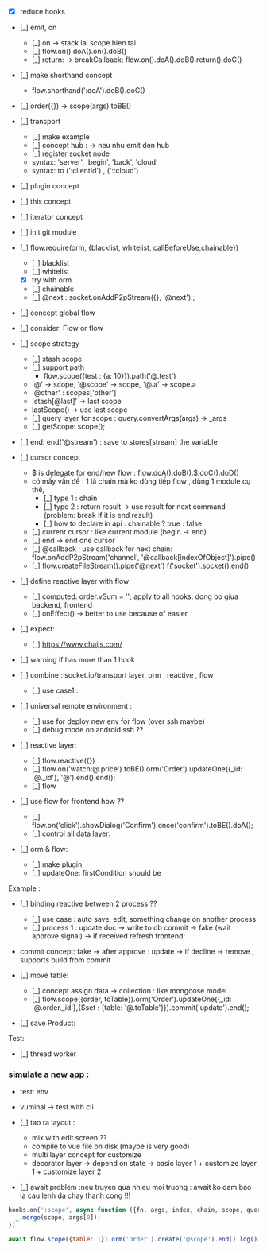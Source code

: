 * [x] reduce hooks

* [_] emit, on
    * [_] on -> stack lai scope hien tai
    * [_] flow.on().doA().on().doB()
    * [_] return: -> breakCallback: flow.on().doA().doB().return().doC()
    
* [_] make shorthand concept
    * flow.shorthand(':doA').doB().doC()    
* [_] order({}) -> scope(args).toBE()


* [_] transport
    * [_] make example 
    * [_] concept hub : -> neu nhu emit den hub
    * [_] register socket node 
    * syntax: 'server', 'begin', 'back', 'cloud'
    * syntax: to (':clientId') , ('::cloud')
    
   
* [_] plugin concept 
* [_] this concept 
* [_] iterator concept 
* [_] init git module
* [_] flow.require(orm, {blacklist, whitelist, callBeforeUse,chainable})
    * [_] blacklist
    * [_] whitelist
    * [x] try with orm
    * [_] chainable
    * [_] @next : socket.onAddP2pStream({}, '@next').;
    
* [_] concept global flow
* [_] consider: Flow or flow

* [_] scope strategy
    * [_] stash scope
    * [_] support path
        * flow.scope({test : {a: 10}}).path('@.test')
    * '@' -> scope, '@scope' -> scope, '@.a' -> scope.a
    * '@other' : scopes['other']
    * 'stash[@last]' -> last scope 
    * lastScope() -> use last scope
    * [_] query layer for scope : query.convertArgs(args) -> _args
    * [_] getScope: scope();
    
* [_] end: end('@stream') : save to stores[stream] the variable
* [_] cursor concept
    * $ is delegate for end/new flow : flow.doA().doB().$.doC().doD()
    * có mấy vấn đề : 1 là chain mà ko dùng tiếp flow , dùng 1 module cụ thể,
        * [_] type 1 : chain 
        * [_] type 2 : return result -> use result for next command (problem: break if it is end result)
        * [_] how to declare in api : chainable ? true : false
    * [_] current cursor : like current module (begin -> end)
    * [_] end -> end one cursor
    * [_] @callback : use callback for next chain: flow.onAddP2pStream('channel', '@callback[indexOfObject]').pipe()
    * [_] flow.createFileStream().pipe('@next')
            f('socket').socket().end()
            
* [_] define reactive layer with flow
    * [_] computed: order.vSum = ''; apply to all hooks: dong bo giua backend, frontend
    * [_] onEffect() -> better to use because of easier
    
* [_] expect:
    * [_] https://www.chaijs.com/

* [_] warning if has more than 1 hook
* [_] combine : socket.io/transport layer, orm , reactive , flow
    * [_] use case1 : 

* [_] universal remote environment : 
    * [_] use for deploy new env for flow (over ssh maybe)
    * [_] debug mode on android ssh ?? 
     
* [_] reactive layer:
    * [_] flow.reactive({})
    * [_] flow.on('watch:@.price').toBE().orm('Order').updateOne({_id: '@._id'}, '@').end().end();
    * [_] flow
    
* [_] use flow for frontend how ??
    * [_] flow.on('click').showDialog('Confirm').once('confirm').toBE().doA();
    * [_] control all data layer:
         
* [_] orm & flow:
    * [_] make plugin
    * [_] updateOne: firstCondition should be 
             
Example :

* [_] binding reactive between 2 process ??
    * [_] use case : auto save, edit, something change on another process
    * [_] process 1 : update doc -> write to db commit -> fake (wait approve signal) -> if received refresh frontend;

* commit concept: fake -> after approve : update -> if decline -> remove , supports build from commit
    
* [_] move table:
    * [_] concept assign data -> collection : like mongoose model  
    * [_] flow.scope({order, toTable}).orm('Order').updateOne({_id: '@.order._id'},{$set : {table: '@.toTable'}}).commit('update').end();
    
* [_] save Product: 

Test:
* [_] thread worker

    
### simulate a new app :
* test: env 
* vuminal -> test with cli 


* [_] tao ra layout : 
    * mix with edit screen ?? 
    * compile to vue file on disk (maybe is very good)
    * multi layer concept for customize
    * decorator layer -> depend on state -> basic layer 1 + customize layer 1 + customize layer 2

* [_] await problem :neu truyen qua nhieu moi truong : await ko dam bao la cau lenh da chay thanh cong !!!

``` javascript
hooks.on(':scope', async function ({fn, args, index, chain, scope, query}) {
  _.merge(scope, args[0]);
})
```

``` javascript
await flow.scope({table: 1}).orm('Order').create('@scope').end().log();
```
